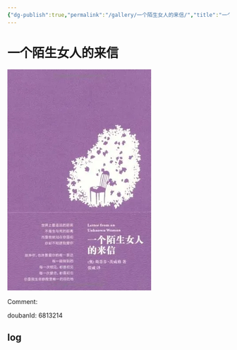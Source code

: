 ```yaml
---
{"dg-publish":true,"permalink":"/gallery/一个陌生女人的来信/","title":"一个陌生女人的来信","created":"2025-05-29T16:53:09.869+08:00"}
---
```



# 一个陌生女人的来信

![image](https://raw.githubusercontent.com/hiraethecho/picx-images-hosting/master/picgo/20250529165308.webp)

Comment: 



doubanId: 6813214

## log

